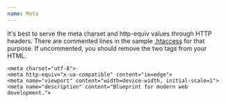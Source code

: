 ```yaml
---
name: Meta
---
```


It's best to serve the meta charset and http-equiv values through HTTP headers. There are commented lines in the sample [.htaccess](/start/structure#htaccess) for that purpose. If uncommented, you should remove the two tags from your HTML.

```markup
<meta charset="utf-8">
<meta http-equiv="x-ua-compatible" content="ie=edge">
<meta name="viewport" content="width=device-width, initial-scale=1">
<meta name="description" content="Blueprint for modern web development.">
```